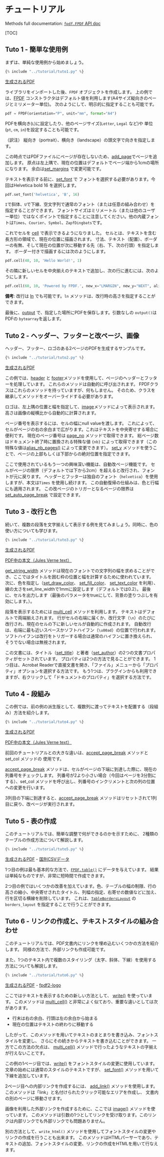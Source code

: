 # チュートリアル #

Methods full documentation: [`fpdf.FPDF` API doc](https://pyfpdf.github.io/fpdf2/fpdf/fpdf.html#fpdf.fpdf.FPDF)

[TOC]

## Tuto 1 - 簡単な使用例 ##

まずは、単純な使用例から始めましょう。

```python
{% include "../tutorial/tuto1.py" %}
```

[生成されるPDF](https://github.com/PyFPDF/fpdf2/raw/master/tutorial/tuto1.pdf)

ライブラリをインポートした後、`FPDF` オブジェクトを作成します。
上の例では、[FPDF](fpdf/fpdf.html#fpdf.fpdf.FPDF) コンストラクタはデフォルト値を利用します(A4サイズ縦向きのページとミリメーター単位)。
次のようにして、明示的に指定することも可能です。

```python
pdf = FPDF(orientation="P", unit="mm", format="A4")
```

PDFを横向き(`L`)に設定したり、他のページサイズ(`Letter`, `Legal` など)や
単位(`pt`, `cm`, `in`)を設定することも可能です。

（訳注） 縦向き（portrait）、横向き（landscape）の頭文字で向きを指定します。

この時点ではPDFファイルにページが存在しないため、[add_page](fpdf/fpdf.html#fpdf.fpdf.FPDF.add_page)でページを追加します。
原点は左上隅で、現在の位置はデフォルトでページ端から1cmの場所になります。
余白は[set_margins](fpdf/fpdf.html#fpdf.fpdf.FPDF.set_margins) で変更可能です。

テキストを表示する前に、[set_font](fpdf/fpdf.html#fpdf.fpdf.FPDF.set_font) で
フォントを選択する必要があります。今回はHelvetica bold 16 を選択します。

```python
pdf.set_font('helvetica', 'B', 16)
```

`I`で斜体、`U`で下線、空文字列で通常のフォント（または任意の組み合わせ）を指定することができます。
フォントサイズはミリメートル（または他のユーザー単位）ではなくポイントで指定することに注意してください。他の内蔵フォントは`Times`、`Courier`、`Symbol`、`ZapfDingbats`です。

これでセルを [cell](fpdf/fpdf.html#fpdf.fpdf.FPDF.cell) で表示できるようになりました。
セルとは、テキストを含む長方形の領域で、現在の位置に描画されます。
寸法、テキスト（配置）、ボーダーの有無、そして現在の位置が次に移動する先（右、下、次の行頭）を指定します。
ボーダー付きで描画するには次のようにします。

```python
pdf.cell(40, 10, 'Hello World!', 1)
```

その隣に新しいセルを中央揃えのテキストで追加し、次の行に進むには、次のようにします。

```python
pdf.cell(60, 10, 'Powered by FPDF.', new_x="LMARGIN", new_y="NEXT", align='C')
```

**備考**: 改行は [ln](fpdf/fpdf.html#fpdf.fpdf.FPDF.ln) でも可能です。`ln` メソッドは、改行時の高さを指定することができます。

最後に、[output](fpdf/fpdf.html#fpdf.fpdf.FPDF.output) で、指定した場所にPDFを保存します。引数なしの `output()`は PDFの `bytearray`を返します。

## Tuto 2 - ヘッダー、フッターと改ページ、画像 ##

ヘッダー、フッター、ロゴのある2ページのPDFを生成するサンプルです。

```python
{% include "../tutorial/tuto2.py" %}
```

[生成されるPDF](https://github.com/PyFPDF/fpdf2/raw/master/tutorial/tuto2.pdf)

この例では、[header](fpdf/fpdf.html#fpdf.fpdf.FPDF.header) と
[footer](fpdf/fpdf.html#fpdf.fpdf.FPDF.footer)メソッドを使用して、ページのヘッダーとフッターを処理しています。
これらのメソッドは自動的に呼び出されます。
FPDFクラスはこれらのメソッドを持っていますが、何もしません。
そのため、クラスを継承してメソッドをオーバーライドする必要があります。

ロゴは、左上隅の位置と幅を指定して、[image](fpdf/fpdf.html#fpdf.fpdf.FPDF.image)メソッドによって表示されます。
高さは画像の縦横比から自動的に計算されます。

ページ番号を表示するには、セルの幅にnull valueを渡します。
これによって、セルがページの右の余白まで広がります。これはテキストを中央寄せする場合に便利です。
現在のページ番号は [page_no](fpdf/fpdf.html#fpdf.fpdf.FPDF.page_no) メソッドで取得できます。
総ページ数はドキュメント終了時に置換される特殊な値 `{nb}` によって取得できます（この特殊な値は[alias_nb_pages()](fpdf/fpdf.html#fpdf.fpdf.FPDF.alias_nb_pages) によって変更できます）。
[set_y](fpdf/fpdf.html#fpdf.fpdf.FPDF.set_y) メソッドを使うことで、ページの上部もしくは下部からの絶対位置を指定できます。

ここで使用されているもう一つの興味深い機能は、自動改ページ機能です。
セルがページの限界（デフォルトでは下から2cm）を超えると改行され、フォントが元に戻ります。
ヘッダーとフッターは独自のフォント（`helvetica`）を使用しますが、本文は`Times` を使用し続けます。
この自動復帰の仕組みは、色と行幅にも適用されます。
この改ページのトリガーとなるページの限界は [set_auto_page_break](fpdf/fpdf.html#fpdf.fpdf.FPDF.set_auto_page_break) で設定できます。


## Tuto 3 - 改行と色 ##

続いて、複数の段落を文字揃えして表示する例を見てみましょう。同時に、色の使い方についても学びます。

```python
{% include "../tutorial/tuto3.py" %}
```

[生成されるPDF](https://github.com/PyFPDF/fpdf2/raw/master/tutorial/tuto3.pdf)

[PDF中の本文（Jules Verne text）](https://github.com/PyFPDF/fpdf2/raw/master/tutorial/20k_c1.txt)

[get_string_width](fpdf/fpdf.html#fpdf.fpdf.FPDF.get_string_width) メソッドは現在のフォントでの文字列の幅を求めることができ、ここではタイトルを囲む枠の位置と幅を計算するために使われています。
次に、色を指定し（[set_draw_color](fpdf/fpdf.html#fpdf.fpdf.FPDF.set_draw_color)、 [set_fill_color](fpdf/fpdf.html#fpdf.fpdf.FPDF.set_fill_color)、 
[set_text_color](fpdf/fpdf.html#fpdf.fpdf.FPDF.set_text_color) を利用）、 
線の太さをset_line_widthで1mmに設定します（デフォルトでは0.2）。
最後に、セルを出力します（最後のパラメータをtrueにして、背景の塗りつぶしを有効にします。）。

段落を表示するためには [multi_cell](fpdf/fpdf.html#fpdf.fpdf.FPDF.multi_cell) メソッドを利用します。
テキストはデフォルトで両端揃えされます。
行がセルの右端に届くか、改行文字（`\n`）のたびに改行され、現在のセルの下に新しいセルが自動的に作成されます。
自動改行は、右端に最も近いスペースかソフトハイフン（`\u00ad`）の位置で行われます。
ソフトハイフンは改行をトリガーする場合は通常のハイフンに置き換えられ、そうでない場合は無視されます。

この文書には、タイトル（[set_title](fpdf/fpdf.html#fpdf.fpdf.FPDF.set_title)）と著者（[set_author](fpdf/fpdf.html#fpdf.fpdf.FPDF.set_author)）の2つの文書プロパティがセットされています。
プロパティは2つの方法で見ることができます。
1つ目は、Acrobat Readerで直接文書を開き、「ファイル」メニューから「プロパティ」オプションを選択する方法です。
もう1つは、プラグインからも利用できますが、右クリックして「ドキュメントのプロパティ」を選択する方法です。

## Tuto 4 - 段組み ##

この例では、前の例の派生版として、複数列に渡ってテキストを配置する（段組み）方法を紹介します。

```python
{% include "../tutorial/tuto4.py" %}
```

[生成されるPDF](https://github.com/PyFPDF/fpdf2/raw/master/tutorial/tuto4.pdf)

[PDF中の本文（Jules Verne text）](https://github.com/PyFPDF/fpdf2/raw/master/tutorial/20k_c1.txt)

前回のチュートリアルとの大きな違いは、[accept_page_break](fpdf/fpdf.html#fpdf.fpdf.FPDF.accept_page_break) メソッドと set_col メソッドの 使用です。

[accept_page_break](fpdf/fpdf.html#fpdf.fpdf.FPDF.accept_page_break) メソッドは、セルがページの下端に到達した際に、現在の列番号をチェックします。
列番号が2より小さい場合（今回はページを3分割にする）、set_col メソッドを呼び出し、列番号のインクリメントと次の列の位置への変更を行います。

3列目の下端に到達すると、[accept_page_break](fpdf/fpdf.html#fpdf.fpdf.FPDF.accept_page_break) メソッドはリセットされて1列目に戻り、改ページが実行されます。

## Tuto 5 - 表の作成 ##

このチュートリアルでは、簡単な調整で何ができるのかを示すために、
2種類のテーブルの作成方法について解説します。

```python
{% include "../tutorial/tuto5.py" %}
```

[生成されるPDF](https://github.com/PyFPDF/fpdf2/raw/master/tutorial/tuto5.pdf) -
[国別CSVデータ](https://github.com/PyFPDF/fpdf2/raw/master/tutorial/countries.txt)

1つ目の例は最も基本的な方法で、[`FPDF.table()`](https://pyfpdf.github.io/fpdf2/Tables.html) にデータを与えています。
結果は単純なものですが、非常に短時間で作成できます。

2つ目の例ではいくつかの改善を加えています。色、テーブルの幅の制限、行の高さの縮小、中央寄せされたタイトル、列幅の指定、右寄せの数値などに加え、行を区切る横線を削除しています。
これは、[`TableBordersLayout`](https://pyfpdf.github.io/fpdf2/fpdf/enums.html#fpdf.enums.TableBordersLayout) の `borders_layout` を指定することで行うことができます。

## Tuto 6 - リンクの作成と、テキストスタイルの組み合わせ ##

このチュートリアルでは、PDF文書内にリンクを埋め込むいくつかの方法を紹介します。
同様の方法で、外部リンクも作成可能です。

また、1つのテキスト内で複数のスタイリング（太字、斜体、下線）を使用する方法についても解説します。

```python
{% include "../tutorial/tuto6.py" %}
```

[生成されるPDF](https://github.com/PyFPDF/fpdf2/raw/master/tutorial/tuto6.pdf) -
[fpdf2-logo](https://raw.githubusercontent.com/PyFPDF/fpdf2/master/docs/fpdf2-logo.png)

ここではテキストを表示するための新しい方法として、 [write()](https://pyfpdf.github.io/fpdf2/fpdf/fpdf.html#fpdf.fpdf.FPDF.write) を使っています。
このメソッドは [multi_cell()](https://pyfpdf.github.io/fpdf2/fpdf/fpdf.html#fpdf.fpdf.FPDF.multi_cell) と非常によく似ており、重要な違いとしては次があります。

- 行末は右の余白、行頭は左の余白から始まる
- 現在の位置はテキストの終わりに移動する

したがって、このメソッドを用いてテキストのまとまりを書き込み、フォントスタイルを変更し、
さらにその続きからテキストを書き込むことができます。
一方でこの方法の欠点は、 [multi_cell()](https://pyfpdf.github.io/fpdf2/fpdf/fpdf.html#fpdf.fpdf.FPDF.multi_cell) メソッドで行ったようなテキストの字揃えが行えないことです。

この例の1ページ目では、[write()](https://pyfpdf.github.io/fpdf2/fpdf/fpdf.html#fpdf.fpdf.FPDF.write) をフォントスタイルの変更に使用しています。文章の始めには通常のスタイルのテキストですが、 [set_font()](https://pyfpdf.github.io/fpdf2/fpdf/fpdf.html#fpdf.fpdf.FPDF.set_font) メソッドを用いて下線を追加しています。

2ページ目への内部リンクを作成するには、
 [add_link()](https://pyfpdf.github.io/fpdf2/fpdf/fpdf.html#fpdf.fpdf.FPDF.add_link)
 メソッドを使用します。
 このメソッドは「link」と名付けられたクリック可能なエリアを作成し、
 文書内の別のページに移動させます。

画像を利用した外部リンクを作成するために、ここでは
 [image()](https://pyfpdf.github.io/fpdf2/fpdf/fpdf.html#fpdf.fpdf.FPDF.image)
 メソッドを使っています。
このメソッドは引数の1つとしてリンクを受け取ります。このリンクは内部リンクでも外部リンクでも問題ありません。

別の方法として、`write_html()` メソッドを使用してフォントスタイルの変更やリンクの作成を行うことも出来ます。
このメソッドはHTMLパーサーであり、テキストの追加、フォントスタイルの変更、リンクの作成をHTMLを用いて行なえます。
